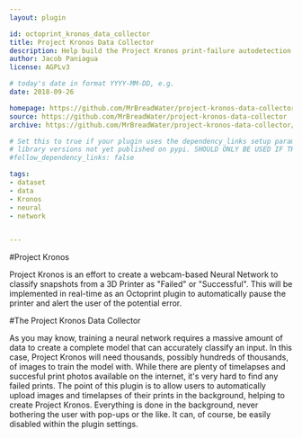```yaml
---
layout: plugin

id: octoprint_kronos_data_collector
title: Project Kronos Data Collector
description: Help build the Project Kronos print-failure autodetection neural network 
author: Jacob Paniagua
license: AGPLv3

# today's date in format YYYY-MM-DD, e.g.
date: 2018-09-26

homepage: https://github.com/MrBreadWater/project-kronos-data-collector
source: https://github.com/MrBreadWater/project-kronos-data-collector
archive: https://github.com/MrBreadWater/project-kronos-data-collector/archive/master.zip

# Set this to true if your plugin uses the dependency_links setup parameter to include
# library versions not yet published on pypi. SHOULD ONLY BE USED IF THERE IS NO OTHER OPTION!
#follow_dependency_links: false

tags:
- dataset
- data
- Kronos
- neural
- network


---
```


#Project Kronos

Project Kronos is an effort to create a webcam-based Neural Network to classify snapshots from a 3D Printer as "Failed" or "Successful". 
This will be implemented in real-time as an Octoprint plugin to automatically pause the printer and alert the user of the potential error.


#The Project Kronos Data Collector

As you may know, training a neural network requires a massive amount of data to create a complete model that can accurately classify an input. 
In this case, Project Kronos will need thousands, possibly hundreds of thousands, of images to train the model with. 
While there are plenty of timelapses and succesful print photos available on the internet, it's very hard to find any failed prints. 
The point of this plugin is to allow users to automatically upload images and timelapses of their prints in the background, helping to create Project Kronos.
Everything is done in the background, never bothering the user with pop-ups or the like. It can, of course, be easily disabled within the plugin settings. 
